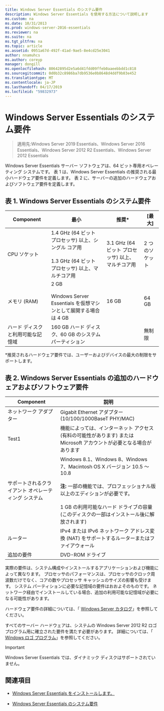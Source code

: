 ```yaml
---
title: Windows Server Essentials のシステム要件
description: Windows Server Essentials を使用する方法について説明します
ms.custom: na
ms.date: 10/31/2013
ms.prod: windows-server-2016-essentials
ms.reviewer: na
ms.suite: na
ms.tgt_pltfrm: na
ms.topic: article
ms.assetid: 0951a67d-492f-41ad-9ae5-8e4cd25e3041
author: nnamuhcs
ms.author: coreyp
manager: dongill
ms.openlocfilehash: 80642895d2e5a6d41fdd09ffeb0aaeebbdd1c818
ms.sourcegitcommit: 0d0b32c8986ba7db9536e0b8648d4ddf9b03e452
ms.translationtype: MT
ms.contentlocale: ja-JP
ms.lasthandoff: 04/17/2019
ms.locfileid: "59832973"
---
```

# <a name="system-requirements-for-windows-server-essentials"></a>Windows Server Essentials のシステム要件

>適用先:Windows Server 2019 Essentials、Windows Server 2016 Essentials、Windows Server 2012 R2 Essentials、Windows Server 2012 Essentials 
  
  Windows Server Essentials サーバー ソフトウェアは、64 ビット専用オペレーティング システムです。 表 1 は、Windows Server Essentials の推奨される最小ハードウェア要件を定義します。 表 2 に、サーバーの追加のハードウェアおよびソフトウェア要件を定義します。  
    
  
## <a name="table-1-system-requirements-for-windows-server-essentials"></a>表 1. Windows Server Essentials のシステム要件  
  
|Component|最小|推奨*|[最大]|  
|---------------|-------------|-------------------|-------------|  
|CPU ソケット|1.4 GHz (64 ビット プロセッサ) 以上、シングル コア用<br /><br /> 1.3 GHz (64 ビット プロセッサ) 以上、マルチコア用|3.1 GHz (64 ビット プロセッサ) 以上、マルチコア用|2 つのソケット|  
|メモリ (RAM)|2 GB<br /><br /> Windows Server Essentials を仮想マシンとして展開する場合は 4 GB|16 GB|64 GB|  
|ハード ディスクと利用可能な記憶域|160 GB ハード ディスク、60 GB のシステム パーティション||無制限|  
  
 *推奨されるハードウェア要件では、ユーザーおよびデバイスの最大の制限をサポートします。  
  
## <a name="table-2-additional-hardware-and-software-requirements-for-windows-server-essentials"></a>表 2. Windows Server Essentials の追加のハードウェアおよびソフトウェア要件  
  
|Component|説明|  
|---------------|-----------------|  
|ネットワーク アダプター|Gigabit Ethernet アダプター (10/100/1000BaseT PHY/MAC)|  
|Test1|機能によっては、インターネット アクセス (有料の可能性があります) または Microsoft アカウントが必要となる場合があります|  
|サポートされるクライアント オペレーティング システム|Windows 8.1、Windows 8、Windows 7、Macintosh OS X バージョン 10.5 ～ 10.8<br /><br /> **注:** 一部の機能では、プロフェッショナル版以上のエディションが必要です。<br /><br /> 1 GB の利用可能なハード ドライブの容量 (このディスクの一部はインストール後に解放されます)|  
|ルーター|IPv4 または IPv6 ネットワーク アドレス変換 (NAT) をサポートするルーターまたはファイアウォール|  
|追加の要件|DVD-ROM ドライブ|  
  
 実際の要件は、システム構成やインストールするアプリケーションおよび機能によって異なります。 プロセッサのパフォーマンスは、プロセッサのクロック周波数だけでなく、コアの数やプロセッサ キャッシュのサイズの影響も受けます。 システム パーティションに必要な記憶域の要件はおおよそのものです。 ネットワーク経由でインストールしている場合、追加の利用可能な記憶域が必要になる可能性があります。  
  
 ハードウェア要件の詳細については、「 [Windows Server カタログ](http://www.windowsservercatalog.com/)」を参照してください。  
  
 すべてのサーバー ハードウェアは、システムの Windows Server 2012 R2 ロゴ プログラム用に確立された要件を満たす必要があります。 詳細については、「 [Windows ロゴ プログラム](https://msdn.microsoft.com/windows/hardware/gg487403.aspx)」を参照してください。  

> [!IMPORTANT]
> Windows Server Essentials では、ダイナミック ディスクはサポートされていません。

## <a name="see-also"></a>関連項目  
 
-   [Windows Server Essentials をインストールします。](../install/Install-Windows-Server-Essentials.md)  
  
-   [Windows Server Essentials のシステム要件](system-requirements.md)


